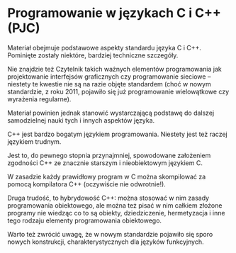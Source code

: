 # Programowanie w językach C i C++ (PJC)

Materiał obejmuje podstawowe aspekty standardu języka C i C++. Pominięte zostały niektóre, bardziej techniczne szczegóły.

Nie znajdzie też Czytelnik takich ważnych elementów programowania jak projektowanie interfejsów graficznych czy programowanie sieciowe – niestety te kwestie nie są na razie objęte standardem (choć w nowym standardzie, z roku 2011, pojawiło się już programowanie wielowątkowe czy wyrażenia regularne). 

Materiał powinien jednak stanowić wystarczającą podstawę do dalszej samodzielnej nauki tych i innych aspektów języka.

C++ jest bardzo bogatym językiem programowania. Niestety jest też raczej językiem trudnym. 

Jest to, do pewnego stopnia przynajmniej, spowodowane założeniem zgodności C++ ze znacznie starszym i nieobiektowym językiem C. 

W zasadzie każdy prawidłowy program w C można skompilować za pomocą kompilatora C++ (oczywiście nie odwrotnie!).

Druga trudość, to hybrydowość C++: można stosować w nim zasady programowania obiektowego, ale można też pisać w nim całkiem złożone programy nie wiedząc co to są obiekty, dziedziczenie, hermetyzacja i inne tego rodzaju elementy programowania obiektowego. 

Warto też zwrócić uwagę, że w nowym standardzie pojawiło się sporo nowych konstrukcji, charakterystycznych dla języków funkcyjnych.
